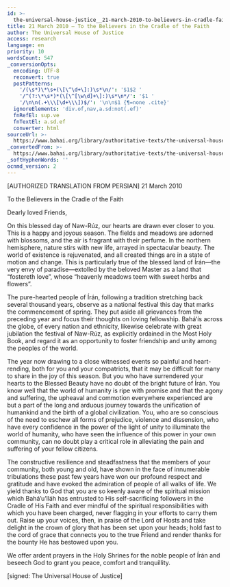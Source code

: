 ```yaml
---
id: >-
  the-universal-house-justice__21-march-2010-to-believers-in-cradle-faith__864312961__en
title: 21 March 2010 – To the Believers in the Cradle of the Faith
author: The Universal House of Justice
access: research
language: en
priority: 10
wordsCount: 547
_conversionOpts:
  encoding: UTF-8
  reconvert: true
  postPatterns:
    '/(\s*)\*\s+(\[\^\d+\]:)\s*\n/': '$1$2 '
    '/^(?:\*\s*)*(\[\^[\w\d]+\]:)\s*\n*/': '$1 '
    '/\n\n(.+\\\[\d+\\\])$/': '\n\n$1 {¶=none .cite}'
  ignoreElements: 'div.of,nav,a.sd:not(.ef)'
  fnRefEl: sup.ve
  fnTextEl: a.sd.ef
  converter: html
sourceUrl: >-
  https://www.bahai.org/library/authoritative-texts/the-universal-house-of-justice/messages/20100321_001/20100321_001.xhtml
_convertedFrom: >-
  https://www.bahai.org/library/authoritative-texts/the-universal-house-of-justice/messages/20100321_001/20100321_001.xhtml
_softHyphenWords: ''
ocnmd_version: 2
---
```

\[AUTHORIZED TRANSLATION FROM PERSIAN\]
21 March 2010

To the Believers in the Cradle of the Faith

Dearly loved Friends,

On this blessed day of Naw-Rúz, our hearts are drawn ever closer to you. This is a happy and joyous season. The fields and meadows are adorned with blossoms, and the air is fragrant with their perfume. In the northern hemisphere, nature stirs with new life, arrayed in spectacular beauty. The world of existence is rejuvenated, and all created things are in a state of motion and change. This is particularly true of the blessed land of Írán—the very envy of paradise—extolled by the beloved Master as a land that “fostereth love”, whose “heavenly meadows teem with sweet herbs and flowers”.

The pure-hearted people of Írán, following a tradition stretching back several thousand years, observe as a national festival this day that marks the commencement of spring. They put aside all grievances from the preceding year and focus their thoughts on loving fellowship. Bahá’ís across the globe, of every nation and ethnicity, likewise celebrate with great jubilation the festival of Naw-Rúz, as explicitly ordained in the Most Holy Book, and regard it as an opportunity to foster friendship and unity among the peoples of the world.

The year now drawing to a close witnessed events so painful and heart-rending, both for you and your compatriots, that it may be difficult for many to share in the joy of this season. But you who have surrendered your hearts to the Blessed Beauty have no doubt of the bright future of Írán. You know well that the world of humanity is ripe with promise and that the agony and suffering, the upheaval and commotion everywhere experienced are but a part of the long and arduous journey towards the unification of humankind and the birth of a global civilization. You, who are so conscious of the need to eschew all forms of prejudice, violence and dissension, who have every confidence in the power of the light of unity to illuminate the world of humanity, who have seen the influence of this power in your own community, can no doubt play a critical role in alleviating the pain and suffering of your fellow citizens.

The constructive resilience and steadfastness that the members of your community, both young and old, have shown in the face of innumerable tribulations these past few years have won our profound respect and gratitude and have evoked the admiration of people of all walks of life. We yield thanks to God that you are so keenly aware of the spiritual mission which Bahá’u’lláh has entrusted to His self-sacrificing followers in the Cradle of His Faith and ever mindful of the spiritual responsibilities with which you have been charged, never flagging in your efforts to carry them out. Raise up your voices, then, in praise of the Lord of Hosts and take delight in the crown of glory that has been set upon your heads; hold fast to the cord of grace that connects you to the true Friend and render thanks for the bounty He has bestowed upon you.

We offer ardent prayers in the Holy Shrines for the noble people of Írán and beseech God to grant you peace, comfort and tranquillity.

\[signed: The Universal House of Justice\]
